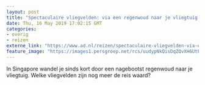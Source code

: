 ```yaml
---
layout: post
title: "Spectaculaire vliegvelden: via een regenwoud naar je vliegtuig lopen"
date: Thu, 16 May 2019 17:02:15 GMT
categories: 
- overig 
- reizen 
externe_link: "https://www.ad.nl/reizen/spectaculaire-vliegvelden-via-een-regenwoud-naar-je-vliegtuig-lopen~ac4bae93/"
feature_image: "https://images1.persgroep.net/rcs/uudypNkQisDqZQvXH6UtPfXUmos/diocontent/144837816/_fitwidth/400/?appId=21791a8992982cd8da851550a453bd7f&quality=0.7"
---
```


In Singapore wandel je sinds kort door een nagebootst regenwoud naar je vliegtuig. Welke vliegvelden zijn nog meer de reis waard?
